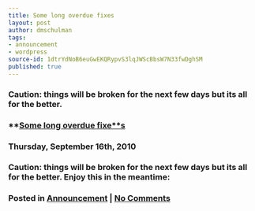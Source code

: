 ```yaml
---
title: Some long overdue fixes
layout: post
author: dmschulman
tags:
- announcement
- wordpress
source-id: 1dtrYdNoB6euGwEKQRypvS3lqJWScBbsW7N33fwDghSM
published: true
---
```

### Caution: things will be broken for the next few days but its all for the better. 

### **[Some long overdue fixe**s](https://web-beta.archive.org/web/20110209102416/http://www.dmschulman.com/2010/09/some-long-overdue-fixes/)

### Thursday, September 16th, 2010

### Caution: things will be broken for the next few days but its all for the better. Enjoy this in the meantime:

### Posted in [Announcement](https://web-beta.archive.org/web/20110209102416/http://www.dmschulman.com/category/announcement/) **|** [No Comments](https://web-beta.archive.org/web/20110209102416/http://www.dmschulman.com/2010/09/some-long-overdue-fixes/#respond)

